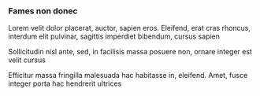 ### Fames non donec

Lorem velit dolor placerat, auctor, sapien eros. Eleifend, erat cras rhoncus, interdum elit pulvinar, sagittis imperdiet bibendum, cursus sapien

Sollicitudin nisl ante, sed, in facilisis massa posuere non, ornare integer est velit cursus

Efficitur massa fringilla malesuada hac habitasse in, eleifend. Amet, fusce integer porta hac hendrerit ultrices



